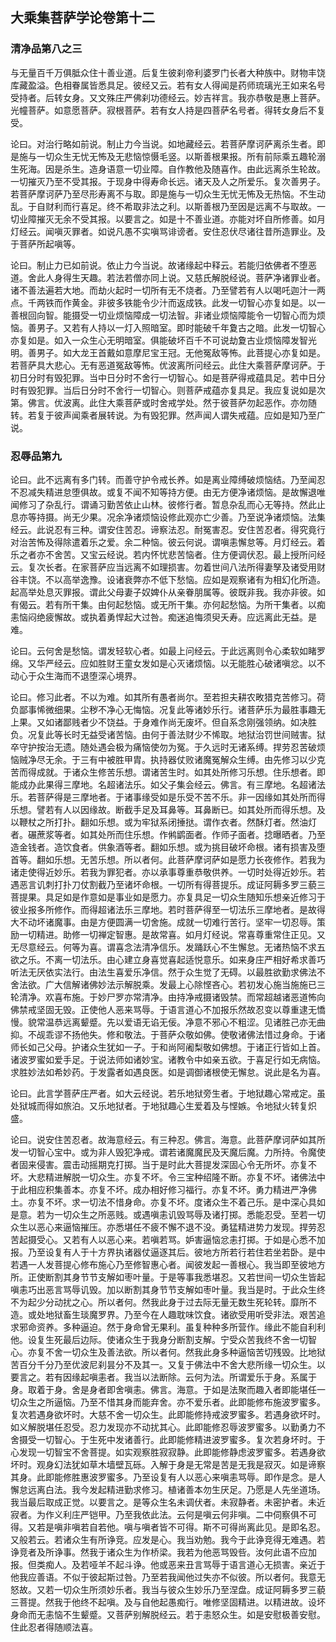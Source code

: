 ## 大乘集菩萨学论卷第十二

### 清净品第八之三

与无量百千万俱胝众住十善业道。后复生彼刹帝利婆罗门长者大种族中。财物丰饶库藏盈溢。色相眷属皆悉具足。彼经又云。若有女人得闻是药师琉璃光王如来名号受持者。后转女身。又文殊庄严佛刹功德经云。妙吉祥言。我亦恭敬是惠上菩萨。光幢菩萨。如意愿菩萨。寂根菩萨。若有女人持是四菩萨名号者。得转女身后不复受。

论曰。对治行略如前说。制止力今当说。如地藏经云。若菩萨摩诃萨离杀生者。即是施与一切众生无忧无怖及无悲恼惊慑毛竖。以斯善根果报。所有前际乘五趣轮溺生死海。因是杀生。造身语意一切业障。自作教他及随喜作。由此远离杀生轮故。一切摧灭乃至不受其报。于现身中得寿命长远。诸天及人之所爱乐。复次善男子。若菩萨摩诃萨乃至尽形寿离不与取。即是施与一切众生无忧无怖及无热恼。不生动乱。于自财利而行喜足。终不希取非法之利。以斯善根乃至因是远离不与取故。一切业障摧灭无余不受其报。以要言之。如是十不善业道。亦能对坏自所修善。如月灯经云。闻嗔灭罪者。如说凡愚不实嗔骂诽谤者。安住忍伏尽诸往昔所造罪业。及于菩萨所起嗔等。

论曰。制止力已如前说。依止力今当说。故诸缘起中释云。若能归依佛者不堕恶道。舍此人身得生天趣。若法若僧亦同上说。又慈氏解脱经说。菩萨净诸罪业者。诸不善法遍若大地。而劫火起时一切所有无不烧者。乃至譬若有人以喝吒迦汁一两点。千两铁而作黄金。非彼多铁能令少汁而返成铁。此发一切智心亦复如是。以一善根回向智。能摄受一切业烦恼障成一切法智。非诸业烦恼障能令一切智心而为烦恼。善男子。又若有人持以一灯入照暗室。即时能破千年夐古之暗。此发一切智心亦复如是。如入一众生心无明暗室。俱能破坏百千不可说劫夐古业烦恼障发智光明。善男子。如大龙王首戴如意摩尼宝王冠。无他冤敌等怖。此菩提心亦复如是。若菩萨具大悲心。无有恶道冤敌等怖。优波离所问经云。此住大乘菩萨摩诃萨。于初日分时有毁犯罪。当中日分时不舍行一切智心。如是菩萨得戒蕴具足。若中日分时有毁犯罪。当后日分时不舍行一切智心。则菩萨戒蕴亦复具足。我应复说如是次第。佛言。优波离。此住大乘菩萨或时舍戒学处。然于彼菩萨勿起恶作。亦勿随转。若复于彼声闻乘者展转说。为有毁犯罪。然声闻人谓失戒蕴。应如是知乃至广说。

### 忍辱品第九

论曰。此不远离有多门转。而善守护令戒长养。如是离业障缚破烦恼结。乃至闻忍不忍减失精进怠堕俱故。或复不闻不知等持方便。由无方便净诸烦恼。是故懈退唯闻修习了杂乱行。谓诵习勤苦依止山林。彼修行者。暂息杂乱而心无等持。然此止息亦等持摄。尚无少果。况余净诸烦恼设修此观亦亡少善。乃至说净诸烦恼。法集经云。此说忍有三种。谓安住苦忍。谛察法忍。耐冤害忍。安住苦忍者。得究竟行对治苦怖及得除遣着乐之爱。余二种恼。彼云何说。谓嗔恚懈怠等。月灯经云。着乐之者亦不舍苦。又宝云经说。若内怀忧悲苦恼者。住方便调伏忍。最上授所问经云。复次长者。在家菩萨应当远离不如理损害。勿着世间八法所得妻孥及诸受用财谷丰饶。不以高举逸豫。设诸衰弊亦不低下愁恼。应如是观察诸有为相幻化所造。起高举处息灭罪报。谓此父母妻子奴婢仆从亲眷朋属等。彼既非我。我亦非彼。如有偈云。若有所干集。由何起愁恼。或无所干集。亦何起愁恼。为所干集者。以痴恚恼闷绝疲懈故。或执着勇悍起大过咎。痴迷追悔须臾夭寿。应远离此无益。是难。

论曰。云何舍是愁恼。谓发轻软心者。如最上问经云。于此远离则令心柔软如睹罗绵。又华严经云。应如胜财王童女发如是心灭诸烦恼。以无能胜心破诸嗔忿。以不动心于众生海而不退堕深心境界。

论曰。修习此者。不以为难。如其所有愚者尚尔。至若担夫耕农畋猎克苦修习。荷负鄙事悕微细果。尘秽不净心无悔恼。况复此等诸妙乐行。诸菩萨乐为最胜事趣无上果。又如诸鄙贱者少不饶益。于身难作尚无废坏。但自系念刚强领纳。如决胜负。况复此等长时无益受诸苦恼。由何于善法财少不悕取。地狱治罚世间贼害。狱卒守护按治无遗。随处遇会极为痛恼使勿为冤。于久远时无诸系缚。捍劳忍苦破烦恼贼净尽无余。于三有中被胜甲胄。执持器仗败诸魔冤解众生缚。由先修习以少克苦而得成就。于诸众生修苦乐想。谓诸苦生时。如其处所修习乐想。住乐想者。即能成办此果得三摩地。名超诸法乐。如父子集会经云。佛言。有三摩地。名超诸法乐。若菩萨得是三摩地者。于诸事缘受如是乐受不苦不乐。非一因缘如其处所而得乐想。譬若有人以因缘故。断截手足及耳鼻等。耳鼻断已。如其处所而得乐想。及以鞭杖之所打扑。翻如乐想。或为牢狱系闭捶挞。谓作衣者。然酥灯者。然油灯者。碾蔗浆等者。如其处所而住乐想。作鸺鹠面者。作师子面者。捻曝晒者。乃至造金钱者。造饮食者。供象酒等者。翻如乐想。或为挑目破坏命根。诸有损害及堕首等。翻如乐想。无苦乐想。所以者何。此菩萨摩诃萨如是愿力长夜修作。若我为诸走使得近妙乐。若我为罪犯者。亦以承事尊重恭敬供养。一切时处得近妙乐。若遇恶言讥刺打扑刀仗割截乃至诸坏命根。一切所有得菩提乐。成证阿耨多罗三藐三菩提果。具足如是作意如是事业如是愿力。亦复具足一切众生随知乐想亲近修习于彼业报多所修作。而得超诸法乐三摩地。若时菩萨得至一切法乐三摩地者。是故得大不动坏诸魔事。由是方便圆满一切舍施。成就一切难行苦行。坚牢一切忍辱。策励一切精进。助修一切禅定智惠。是故常喜。如月灯经说。常喜尊重常住正见。又无尽意经云。何等为喜。谓喜念法清净信乐。发踊跃心不生懈怠。无诸热恼不求五欲之乐。不离一切法乐。由心建立身喜觉喜起适悦意乐。如来身庄严相好希求善巧听法无厌依实法行。由法生喜爱乐净信。然于众生觉了无碍。以最胜欲勤求佛法不舍法欲。广大信解诸佛妙法示解脱乘。发最上心除悭吝心。若初发心施当施施已三轮清净。欢喜布施。于妙尸罗亦常清净。由持净戒摄诸毁禁。而常超越诸恶道怖向佛禁戒坚固无毁。正使他人恶来骂辱。于语言道心不加报乐然故忍变以尊重逮无憍慢。貌常温恭远离颦蹙。先以爱语无谄无佞。净意不邪心不粗涩。见诸胜己亦无曲抑。不觇乖谬不扬他失。修和敬法。于菩萨众敬如佛。使敬诸佛法惜过身命。于诸师长如己父母。护诸众生犹如一子。于和尚阿阇梨敬如佛想。于诸正行皆如上首。诸波罗蜜如爱手足。于说法师如诸妙宝。诸教令中如亲五欲。于喜足行如无病恼。求胜妙法如希妙药。于发露者如遇良医。如是调御诸根使无懈怠。说此是名为喜。

论曰。此言学菩萨庄严者。如大云经说。若乐地狱旁生者。于地狱趣心常戒定。虽处狱城而得如旅泊。又乐地狱者。于地狱趣心生爱着及与悭嫉。令地狱火转复炽盛。

论曰。说安住苦忍者。故海意经云。有三种忍。佛言。海意。此菩萨摩诃萨如其所发一切智心宝中。或为非人毁犯净戒。谓若诸魔魔民及天魔后魔。力所持。令魔使者固来侵害。震击动摇期克打掷。当于是时此大菩提发深固心令无所坏。亦复不坏。大悲精进解脱一切众生。亦复不坏。令三宝种绍隆不断。亦复不坏。诸佛法中于此相应积集善本。亦复不坏。成办相好修习福行。亦复不坏。勇力精进严净佛土。亦复不坏。求一切法不惜身命。亦复不坏。度诸众生不着己乐。是中深心具如是意。若为一切众生之所恶贱。或遇嗔恚讥毁骂辱及诸打掷。悉能忍受。至若一切众生以恶心来逼恼摧压。亦悉堪任不疲不懈不退不没。勇猛精进势力发现。捍劳忍苦起摄受心。又若有人以恶心来。若嗔若骂。妒害逼恼忿恚打掷。于如是心悉不加报。乃至设复有人于十方界执诸器仗逼逐其后。彼地方所若行若住若坐若卧。是中若遇一人发菩提心修布施心乃至修智惠心者。闻彼发起一善根心。我当即至彼地方所。正使断割其身节节支解如枣叶量。于是等事我悉堪忍。又若世间一切众生皆起嗔恚巧出恶言骂辱讥毁。加以断割其身节节支解如枣叶量。我当是时。于此众生终不为起少分动扰之心。所以者何。然我此身于过去际无量无数生死轮转。靡所不造。或处地狱畜生琰魔罗界。乃至今在人趣耽味饮食。诸欲受用听受非法。艰苦追求邪命资养。多种逼迫。然于身命曾无果利。虽复种种多所营作。缘此不能自利利他。设复生死最后边际。使诸众生于我身分断割支解。宁受众苦我终不舍一切智心。亦复不舍一切众生及善法欲。所以者何。然我此身多种逼恼苦切残毁。比地狱苦百分千分乃至优波尼刹昙分不及其一。又复于佛法中不舍大悲所缘一切众生。以要言之。若有因缘起嗔恚者。我当以法断除。云何为法。所谓爱乐于身。系属于身。取着于身。舍是身者即舍嗔恚。佛言。海意。于如是法聚而趣入者即能堪任一切众生之所逼恼。乃至不惜其身而能弃舍。亦不爱乐者。此即能修布施波罗蜜多。复次若遇身欲坏时。大慈不舍一切众生。此即能修持戒波罗蜜多。若遇身欲坏时。如义解脱堪任忍受。忍力发现亦不动扰其心。此即能修忍辱波罗蜜多。以勤勇力不舍摄受一切智心。于生死中发诸善行。此即能修精进波罗蜜多。复次若身坏时。于心发现一切智宝不舍菩提。如实观察胜寂寂静。此即能修静虑波罗蜜多。若遇身欲坏时。观身幻法犹如草木墙壁瓦砾。入解于身是无常是苦是无我是寂灭。如是谛察其身。此即能修胜惠波罗蜜多。乃至设复有人以恶心来嗔恚骂辱。即作是念。是人懈怠远离白法。我今发起精进勤求修习。植诸善本勿生厌足。乃愿是人先坐道场。我当最后取成正觉。以要言之。是等众生名未调伏者。未寂静者。未密护者。未近寂者。为作义利庄严铠甲。乃至我依此法。云何是嗔云何非嗔。二中伺察俱不可得。又若是嗔非嗔若自若他。嗔与嗔者皆不可得。斯不可得尚离此见。是即名忍。又般若云。若诸众生有所诤竞。应发是心。我当劝勉。我今于此诤竞得无难遇。若诤竞者及所诤事。然我于诸众生为作桥梁。我若为他恶骂毁呰。汝何此语不应加报。但类痴人。及若哑羊不起斗诤。他或恶来丑言骂辱于语言道心无损害。亲近于他我应善语。不似于彼起斯过咎。乃至若我闻他过失亦不似彼。所以者何。我意无怒故。又若一切众生所须妙乐者。我当与彼众生妙乐乃至涅盘。成证阿耨多罗三藐三菩提。然我于他终不起嗔。及与自他起愚痴行。唯修坚固精进。以精进故。设坏身命而无恚恼不生颦蹙。又菩萨别解脱经云。若于恚怒众生。如是安慰极善安慰。住此忍者得随顺法喜。